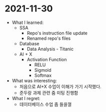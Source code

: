 # 2021-11-30

- What I learned: 
  - SSA
    - Repo's instruction file update
    - Renamed repo's files
  - Database
    - Data Analysis - Titanic
  - AI + X
    - Activation Function
      - RELU
      - Sigmoid
      - Softmax
- What was interesting: 
  - 처음으로 AI+X 수업이 이해가 가기 시작했다.
  - 준두랑 과제 관련 줌 미팅 진행함
- What I regret: 
  - 데이터베이스 수업 좀 들을껄